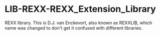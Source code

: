 # LIB-REXX-REXX_Extension_Library
REXX library. This is D.J. van Enckevort, also known as REXXLIB, which name was changed to don't get it confused with different libraries.
